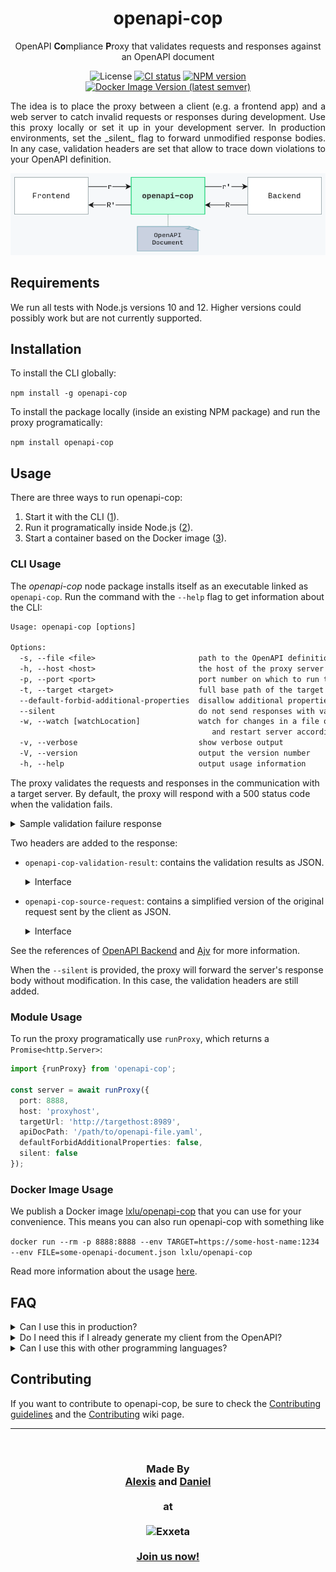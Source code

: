 <h1 align="center">openapi-cop</h1>
<p align="center">
  OpenAPI <b>Co</b>mpliance <b>P</b>roxy that validates requests and responses against an OpenAPI document
</p>

<p align="center">
  <img src="https://img.shields.io/github/license/EXXETA/openapi-cop" alt="License">
  <a href="https://github.com/EXXETA/openapi-cop/actions/workflows/nodejs.yml"><img src="https://github.com/EXXETA/openapi-cop/actions/workflows/nodejs.yml/badge.svg" alt="CI status"></a>
  <a href="https://www.npmjs.com/package/openapi-cop"><img src="https://img.shields.io/npm/v/openapi-cop" alt="NPM version"></a>
  <a href="https://hub.docker.com/r/lxlu/openapi-cop"><img src="https://img.shields.io/docker/v/lxlu/openapi-cop?label=Docker%20image&sort=semver" alt="Docker Image Version (latest semver)"></a>
</p>

<p align="justify">
The idea is to place the proxy between a client (e.g. a frontend app) and a web server to catch invalid requests or responses during development. Use this proxy locally or set it up in your development server. In production environments, set the _silent_ flag to forward unmodified response bodies. In any case, validation headers are set that allow to trace down violations to your OpenAPI definition.
</p>

<p align="center">
  <picture>
    <source media="(prefers-color-scheme: dark)" srcset="docs/resources/diagram-dark.png">
    <img src="docs/resources/diagram.png" alt="Proxy Diagram" width="770">
  </picture>
</p>

## Requirements

We run all tests with Node.js versions 10 and 12. Higher versions could possibly work but are not currently
supported.

## Installation

To install the CLI globally:

```npm install -g openapi-cop```

To install the package locally (inside an existing NPM package) and run the proxy programatically:

```npm install openapi-cop```

## Usage

There are three ways to run openapi-cop:

1. Start it with the CLI ([1](#cli-usage)).
2. Run it programatically inside Node.js ([2](#module-usage)).
3. Start a container based on the Docker image ([3](#docker-image-usage)).

### CLI Usage

The *openapi-cop* node package installs itself as an executable linked as `openapi-cop`. Run the command with
the `--help` flag to get information about the CLI:

```txt
Usage: openapi-cop [options]

Options:
  -s, --file <file>                       path to the OpenAPI definition file
  -h, --host <host>                       the host of the proxy server (default: "localhost")
  -p, --port <port>                       port number on which to run the proxy (default: 8888)
  -t, --target <target>                   full base path of the target API (format: http(s)://host:port/basePath)
  --default-forbid-additional-properties  disallow additional properties when not explicitly specified
  --silent                                do not send responses with validation errors, just set validation headers
  -w, --watch [watchLocation]             watch for changes in a file or directory (falls back to the OpenAPI file)
                                             and restart server accordingly
  -v, --verbose                           show verbose output
  -V, --version                           output the version number
  -h, --help                              output usage information
```

The proxy validates the requests and responses in the communication with a target server. By default, the proxy will
respond with a 500 status code when the validation fails.

<details><summary>Sample validation failure response</summary>

```json
{
  "error": {
    "message": "openapi-cop Proxy validation failed",
    "request": {
      "method": "POST",
      "path": "/pets",
      "headers": {
        "host": "localhost:8888",
        "user-agent": "curl/7.59.0",
        "accept": "*/*",
        "content-type": "application/json",
        "content-length": "16"
      },
      "query": {},
      "body": {
        "data": "sent"
      }
    },
    "response": {
      "statusCode": 201,
      "body": "{}",
      "headers": {
        "x-powered-by": "Express",
        "openapi-cop-openapi-file": "7-petstore.yaml",
        "content-type": "application/json; charset=utf-8",
        "content-length": "2",
        "etag": "W/\"2-vyGp6PvFo4RvsFtPoIWeCReyIC8\"",
        "date": "Thu, 25 Jul 2019 13:39:58 GMT",
        "connection": "close"
      },
      "request": {
        "uri": {
          "protocol": "http:",
          "slashes": true,
          "auth": null,
          "host": "localhost:8889",
          "port": "8889",
          "hostname": "localhost",
          "hash": null,
          "search": null,
          "query": null,
          "pathname": "/pets",
          "path": "/pets",
          "href": "http://localhost:8889/pets"
        },
        "method": "POST",
        "headers": {
          "host": "localhost:8888",
          "user-agent": "curl/7.59.0",
          "accept": "*/*",
          "content-type": "application/json",
          "content-length": "16",
          "accept-encoding": "gzip, deflate"
        }
      }
    },
    "validationResults": {
      "request": {
        "valid": true,
        "errors": null
      },
      "response": {
        "valid": false,
        "errors": [
          {
            "keyword": "required",
            "dataPath": "",
            "schemaPath": "#/required",
            "params": {
              "missingProperty": "code"
            },
            "message": "should have required property 'code'"
          }
        ]
      },
      "responseHeaders": {
        "valid": true,
        "errors": null
      }
    }
  }
}
```

</details>

Two headers are added to the response:

- `openapi-cop-validation-result`: contains the validation results as JSON.
  <details><summary>Interface</summary>

  ```ts
  {
      request: {
        valid: boolean;
        errors?: Ajv.ErrorObject[] | null;
      },
      response: {
        valid: boolean;
        errors?: Ajv.ErrorObject[] | null;
      },
      responseHeaders: {
        valid: boolean;
        errors?: Ajv.ErrorObject[] | null;
      }
  }
  ```

  </details>

- `openapi-cop-source-request`: contains a simplified version of the original request sent by the client as JSON.

  <details><summary>Interface</summary>

  ```ts
  {
    method: string;
    path: string;
    headers: {
      [key: string]: string | string[];
    };
    query?: {
      [key: string]: string | string[];
    } | string;
    body?: any;
  }
  ```

  </details>

See the references of [OpenAPI Backend](https://github.com/anttiviljami/openapi-backend/blob/main/DOCS.md)
and [Ajv](https://ajv.js.org/) for more information.

When the `--silent` is provided, the proxy will forward the server's response body without modification. In this case,
the validation headers are still added.

### Module Usage

To run the proxy programatically use `runProxy`, which returns a `Promise<http.Server>`:

```ts
import {runProxy} from 'openapi-cop';

const server = await runProxy({
  port: 8888,
  host: 'proxyhost',
  targetUrl: 'http://targethost:8989',
  apiDocPath: '/path/to/openapi-file.yaml',
  defaultForbidAdditionalProperties: false,
  silent: false
});
```

### Docker Image Usage

We publish a Docker image [lxlu/openapi-cop](https://hub.docker.com/r/lxlu/openapi-cop) that you can use for your
convenience. This means you can also run openapi-cop with
something like

```docker run --rm -p 8888:8888 --env TARGET=https://some-host-name:1234 --env FILE=some-openapi-document.json lxlu/openapi-cop```

Read more information about the usage [here](./docker/README.md).

## FAQ

<details>
  <summary>Can I use this in production?</summary>
  This tool was originally meant for development scenarios. You can use this in production but we cannot give you any security guarantees. Also running the JSON schema validation is quite CPU-expensive and you likely do not want to validate in both directions in production because of that overhead.
</details>

<details>
  <summary>Do I need this if I already generate my client from the OpenAPI?</summary>
  In case your client and server code is generated from the OpenAPI spec, you might still want to use this proxy. Generated code does usually only provide typing information, but JSON Schema defines much more than that. For example you might define a string property to match a given RegEx and start with the letter "C". This will not be ensured by your generated code at compile time, but will be caught by openapi-cop.
</details>

<details>
  <summary>Can I use this with other programming languages?</summary>
  Yes. This is a proxy and not a middleware. You can use it between whatever HTTP-endpoints you have in your architecture.
</details>

## Contributing

If you want to contribute to openapi-cop, be sure to check the [Contributing guidelines](CONTRIBUTING.md) and
the [Contributing](https://github.com/EXXETA/openapi-cop/wiki/Contributing) wiki page.

* * *

<br />

<h3 align="center">
  Made By
  <br />
  <a href="https://github.com/LexLuengas">Alexis</a> and <a href="https://github.com/pubkey">Daniel</a>
  <br />
  <br />
  at
  <br />
  <br />
  <picture>
    <source media="(prefers-color-scheme: dark)" srcset="docs/resources/exxeta-logo_dark.svg">
    <img src="docs/resources/exxeta-logo.svg" alt="Exxeta" width="250">
  </picture>
  <br />
  <br />
  <a href="https://exxeta.com/">Join us now!</a>
</h3>

<br />
<br />
